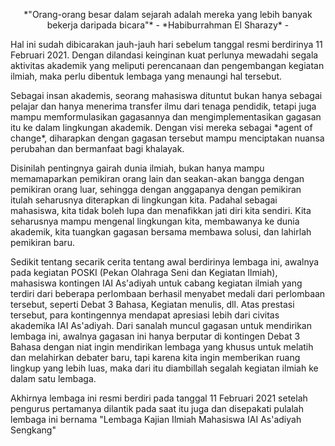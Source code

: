 ﻿<p align=center>
*"Orang-orang besar dalam sejarah adalah mereka yang lebih banyak bekerja daripada bicara"* - *Habiburrahman El Sharazy*
- 
</p>
<p>Hal ini sudah dibicarakan jauh-jauh hari sebelum tanggal resmi berdirinya 11 Februari 2021. Dengan dilandasi keinginan kuat perlunya mewadahi segala aktivitas akademik yang meliputi perencanaan dan pengembangan kegiatan ilmiah, maka perlu dibentuk lembaga yang menaungi hal tersebut. <p>Sebagai insan akademis, seorang mahasiswa dituntut bukan hanya sebagai pelajar dan hanya menerima transfer ilmu dari tenaga pendidik, tetapi juga mampu memformulasikan gagasannya dan mengimplementasikan gagasan itu ke dalam lingkungan akademik. Dengan visi  mereka sebagai *agent of change*, diharapkan dengan gagasan tersebut mampu menciptakan nuansa perubahan dan bermanfaat bagi khalayak. <p>Disinilah pentingnya gairah dunia ilmiah, bukan hanya mampu memamaparkan pemikiran orang lain dan seakan-akan bangga dengan pemikiran orang luar, sehingga dengan anggapanya dengan pemikiran itulah seharusnya diterapkan di lingkungan kita. Padahal sebagai mahasiswa, kita tidak boleh lupa dan menafikkan jati diri kita sendiri. Kita seharusnya mampu mengenal lingkungan kita, membawanya ke dunia akademik, kita tuangkan gagasan bersama membawa solusi, dan lahirlah pemikiran baru. <p>Sedikit tentang secarik cerita tentang awal berdirinya lembaga ini, awalnya pada kegiatan POSKI (Pekan Olahraga Seni dan Kegiatan Ilmiah), mahasiswa kontingen IAI As'adiyah untuk cabang kegiatan ilmiah yang terdiri dari beberapa perlombaan berhasil menyabet medali dari perlombaan tersebut, seperti Debat 3 Bahasa, Kegiatan menulis, dll. Atas prestasi tersebut, para kontingennya mendapat apresiasi lebih dari civitas akademika IAI As'adiyah. Dari sanalah muncul gagasan untuk mendirikan lembaga ini, awalnya gagasan ini hanya berputar di kontingen Debat 3 Bahasa dengan niat ingin mendirikan lembaga yang khusus untuk melatih dan melahirkan debater baru, tapi karena kita ingin memberikan ruang lingkup yang lebih luas, maka dari itu diambillah segalah kegiatan ilmiah ke dalam satu lembaga. <p>Akhirnya lembaga ini resmi berdiri pada tanggal 11 Februari 2021 setelah pengurus pertamanya dilantik pada saat itu juga dan disepakati pulalah lembaga ini bernama "Lembaga Kajian Ilmiah Mahasiswa IAI As'adiyah Sengkang"
